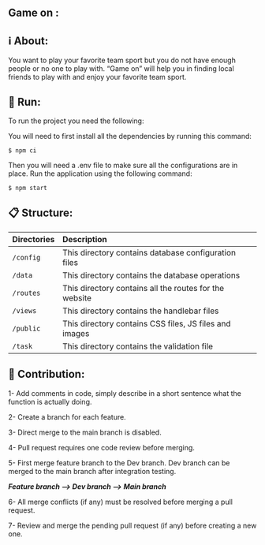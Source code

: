 ## Game on :

## ℹ️ About:
You want to play your favorite team sport but you do not have enough people or no one to play with. “Game on” will help you in finding local friends to play with and enjoy your favorite team sport. 


## 🚀 Run:
To run the project you need the following:

You will need to first install all the dependencies by running this command:

    $ npm ci
  
Then you will need a .env file to make sure all the configurations are in place.
Run the application using the following command:

    $ npm start


## 📋 Structure: 

| Directories    | Description                                                                                                                      |
| :------------- | :------------------------------------------------------------------------------------------------------------------------------- |
| `/config`      | This directory contains database configuration files                                                                              |
| `/data`        | This directory contains the database operations                                                                                  |
| `/routes`      | This directory contains all the routes for the website                                               |                                                                                                                                                                   |
| `/views`       | This directory contains the handlebar files   
| `/public` | This directory contains CSS files, JS files and images                                      |      
| `/task` | This directory contains the validation file                                  |      


## 🤝 Contribution: 

1- Add comments in code, simply describe in a short sentence what the function is actually doing.

2- Create a branch for each feature.

3- Direct merge to the main branch is disabled.
 
4- Pull request requires one code review before merging. 

5- First merge feature branch to the Dev branch. Dev branch can be merged to the main branch after integration testing. 

***Feature branch --> Dev branch --> Main branch***

6- All merge conflicts (if any) must be resolved before merging a pull request.

7- Review and merge the pending pull request (if any) before creating a new one.
